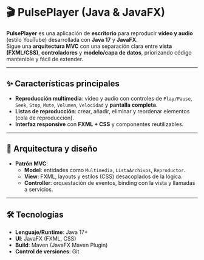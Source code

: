 # 🎬 PulsePlayer (Java & JavaFX)

**PulsePlayer** es una aplicación de **escritorio** para reproducir **vídeo y audio** (estilo YouTube) desarrollada con **Java 17** y **JavaFX**.  
Sigue una **arquitectura MVC** con una separación clara entre **vista (FXML/CSS)**, **controladores** y **modelo/capa de datos**, priorizando código mantenible y fácil de extender.

---

## ✨ Características principales

- **Reproducción multimedia**: vídeo y audio con controles de `Play/Pause`, `Seek`, `Stop`, `Mute`, `Volumen`, `Velocidad` y **pantalla completa**.
- **Listas de reproducción**: crear, añadir, eliminar y reordenar elementos (cola de reproducción).
- **Interfaz responsive** con **FXML + CSS** y componentes reutilizables.

---

## 🧱 Arquitectura y diseño

- **Patrón MVC**:  
  - **Model**: entidades como `Multimedia`, `ListaArchivos`, `Reproductor`.  
  - **View**: FXML, layouts y estilos (CSS) desacoplados de la lógica.  
  - **Controller**: orquestación de eventos, binding con la vista y llamadas a servicios.

---

## 🛠️ Tecnologías

- **Lenguaje/Runtime**: Java 17+
- **UI**: JavaFX (FXML, CSS)
- **Build**: Maven (JavaFX Maven Plugin)  
- **Control de versiones**: Git
